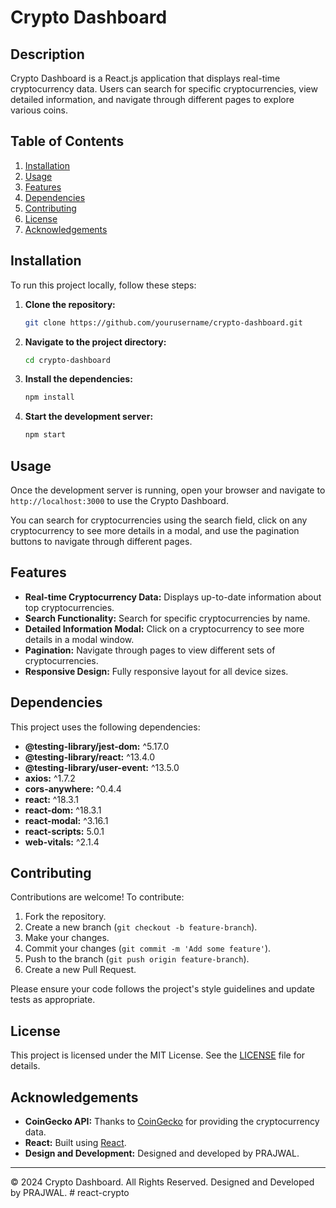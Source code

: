 # Crypto Dashboard

## Description
Crypto Dashboard is a React.js application that displays real-time cryptocurrency data. Users can search for specific cryptocurrencies, view detailed information, and navigate through different pages to explore various coins.

## Table of Contents
1. [Installation](#installation)
2. [Usage](#usage)
3. [Features](#features)
4. [Dependencies](#dependencies)
5. [Contributing](#contributing)
6. [License](#license)
7. [Acknowledgements](#acknowledgements)

## Installation

To run this project locally, follow these steps:

1. **Clone the repository:**
    ```bash
    git clone https://github.com/yourusername/crypto-dashboard.git
    ```

2. **Navigate to the project directory:**
    ```bash
    cd crypto-dashboard
    ```

3. **Install the dependencies:**
    ```bash
    npm install
    ```

4. **Start the development server:**
    ```bash
    npm start
    ```

## Usage

Once the development server is running, open your browser and navigate to `http://localhost:3000` to use the Crypto Dashboard. 

You can search for cryptocurrencies using the search field, click on any cryptocurrency to see more details in a modal, and use the pagination buttons to navigate through different pages.

## Features

- **Real-time Cryptocurrency Data:** Displays up-to-date information about top cryptocurrencies.
- **Search Functionality:** Search for specific cryptocurrencies by name.
- **Detailed Information Modal:** Click on a cryptocurrency to see more details in a modal window.
- **Pagination:** Navigate through pages to view different sets of cryptocurrencies.
- **Responsive Design:** Fully responsive layout for all device sizes.

## Dependencies

This project uses the following dependencies:

- **@testing-library/jest-dom:** ^5.17.0
- **@testing-library/react:** ^13.4.0
- **@testing-library/user-event:** ^13.5.0
- **axios:** ^1.7.2
- **cors-anywhere:** ^0.4.4
- **react:** ^18.3.1
- **react-dom:** ^18.3.1
- **react-modal:** ^3.16.1
- **react-scripts:** 5.0.1
- **web-vitals:** ^2.1.4

## Contributing

Contributions are welcome! To contribute:

1. Fork the repository.
2. Create a new branch (`git checkout -b feature-branch`).
3. Make your changes.
4. Commit your changes (`git commit -m 'Add some feature'`).
5. Push to the branch (`git push origin feature-branch`).
6. Create a new Pull Request.

Please ensure your code follows the project's style guidelines and update tests as appropriate.

## License

This project is licensed under the MIT License. See the [LICENSE](LICENSE) file for details.

## Acknowledgements

- **CoinGecko API:** Thanks to [CoinGecko](https://www.coingecko.com/) for providing the cryptocurrency data.
- **React:** Built using [React](https://reactjs.org/).
- **Design and Development:** Designed and developed by PRAJWAL.

---

© 2024 Crypto Dashboard. All Rights Reserved. Designed and Developed by PRAJWAL.
#   r e a c t - c r y p t o  
 